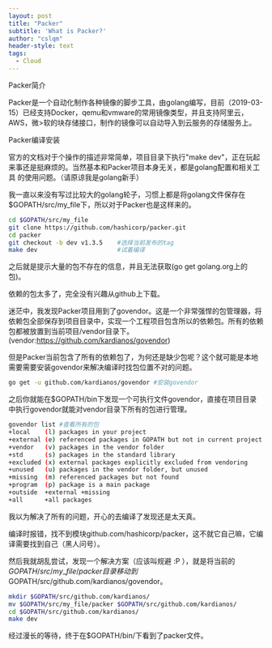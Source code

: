 ```yaml
---
layout: post
title: "Packer"
subtitle: 'What is Packer?'
author: "cslqm"
header-style: text
tags:
  - Cloud
---
```



Packer简介

Packer是一个自动化制作各种镜像的脚步工具，由golang编写，目前（2019-03-15）已经支持Docker，qemu和vmware的常用镜像类型，并且支持阿里云，AWS，微>软的块存储接口，制作的镜像可以自动导入到云服务的存储服务上。


Packer编译安装

官方的文档对于个操作的描述非常简单，项目目录下执行"make dev"，正在玩起来事还是挺麻烦的。当然基本和Packer项目本身无关，都是golang配置和相关工具
的使用问题。（请原谅我是golang新手）

我一直以来没有写过比较大的golang轮子，习惯上都是将golang文件保存在$GOPATH/src/my\_file下，所以对于Packer也是这样来的。

``` bash
cd $GOPATH/src/my_file
git clone https://github.com/hashicorp/packer.git
cd packer
git checkout -b dev v1.3.5    #选择当前发布的tag
make dev                      #试着编译
```

之后就是提示大量的包不存在的信息，并且无法获取(go get golang.org上的包)。

依赖的包太多了，完全没有兴趣从github上下载。

迷茫中，我发现Packer项目用到了govendor。这是一个非常强悍的包管理器，将依赖包全部保存到项目目录中，实现一个工程项目包含所以的依赖包。所有的依赖
包都被放置到当前项目/vendor目录下。(vendor:https://github.com/kardianos/govendor)

但是Packer当前包含了所有的依赖包了，为何还是缺少包呢？这个就可能是本地需要需要安装govendor来解决编译时找包位置不对的问题。


``` bash
go get -u github.com/kardianos/govendor #安装govendor
```

之后你就能在$GOPATH/bin下发现一个可执行文件govendor，直接在项目目录中执行govendor就能对vendor目录下所有的包进行管理。

``` bash
govendor list #查看所有的包
+local    (l) packages in your project
+external (e) referenced packages in GOPATH but not in current project
+vendor   (v) packages in the vendor folder
+std      (s) packages in the standard library
+excluded (x) external packages explicitly excluded from vendoring
+unused   (u) packages in the vendor folder, but unused
+missing  (m) referenced packages but not found
+program  (p) package is a main package
+outside  +external +missing
+all      +all packages
```

我以为解决了所有的问题，开心的去编译了发现还是太天真。

编译时报错，找不到模块github.com/hashicorp/packer，这不就它自己嘛，它编译需要找到自己（黑人问号）。

然后我就胡乱尝试，发现一个解决方案（应该叫规避 :P ），就是将当前的$GOPATH/src/my\_file/packer目录移动到$GOPATH/src/github.com/kardianos/govendor。

``` bash
mkdir $GOPATH/src/github.com/kardianos/
mv $GOPATH/src/my_file/packer $GOPATH/src/github.com/kardianos/
cd $GOPATH/src/github.com/kardianos/
make dev
```

经过漫长的等待，终于在$GOPATH/bin/下看到了packer文件。

